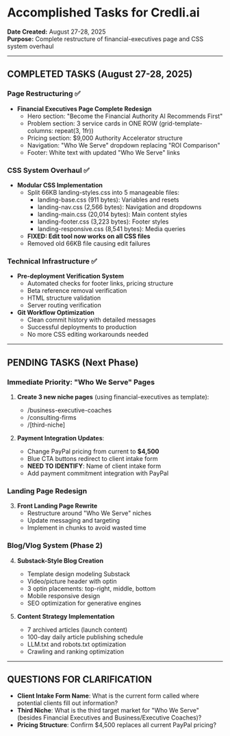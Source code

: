 # Accomplished Tasks for Credli.ai
**Date Created:** August 27-28, 2025  
**Purpose:** Complete restructure of financial-executives page and CSS system overhaul

---

## COMPLETED TASKS (August 27-28, 2025)

### Page Restructuring ✅
- **Financial Executives Page Complete Redesign**
  - Hero section: "Become the Financial Authority AI Recommends First"
  - Problem section: 3 service cards in ONE ROW (grid-template-columns: repeat(3, 1fr))
  - Pricing section: $9,000 Authority Accelerator structure
  - Navigation: "Who We Serve" dropdown replacing "ROI Comparison"
  - Footer: White text with updated "Who We Serve" links

### CSS System Overhaul ✅
- **Modular CSS Implementation**
  - Split 66KB landing-styles.css into 5 manageable files:
    - landing-base.css (911 bytes): Variables and resets
    - landing-nav.css (2,566 bytes): Navigation and dropdowns
    - landing-main.css (20,014 bytes): Main content styles
    - landing-footer.css (3,223 bytes): Footer styles
    - landing-responsive.css (8,541 bytes): Media queries
  - **FIXED: Edit tool now works on all CSS files**
  - Removed old 66KB file causing edit failures

### Technical Infrastructure ✅
- **Pre-deployment Verification System**
  - Automated checks for footer links, pricing structure
  - Beta reference removal verification
  - HTML structure validation
  - Server routing verification
- **Git Workflow Optimization**
  - Clean commit history with detailed messages
  - Successful deployments to production
  - No more CSS editing workarounds needed

---

## PENDING TASKS (Next Phase)

### Immediate Priority: "Who We Serve" Pages
1. **Create 3 new niche pages** (using financial-executives as template):
   - /business-executive-coaches
   - /consulting-firms  
   - /[third-niche]

2. **Payment Integration Updates**:
   - Change PayPal pricing from current to **$4,500**
   - Blue CTA buttons redirect to client intake form
   - **NEED TO IDENTIFY**: Name of client intake form
   - Add payment commitment integration with PayPal

### Landing Page Redesign
3. **Front Landing Page Rewrite**
   - Restructure around "Who We Serve" niches
   - Update messaging and targeting
   - Implement in chunks to avoid wasted time

### Blog/Vlog System (Phase 2)
4. **Substack-Style Blog Creation**
   - Template design modeling Substack
   - Video/picture header with optin
   - 3 optin placements: top-right, middle, bottom
   - Mobile responsive design
   - SEO optimization for generative engines

5. **Content Strategy Implementation**
   - 7 archived articles (launch content)
   - 100-day daily article publishing schedule
   - LLM.txt and robots.txt optimization
   - Crawling and ranking optimization

---

## QUESTIONS FOR CLARIFICATION
- **Client Intake Form Name**: What is the current form called where potential clients fill out information?
- **Third Niche**: What is the third target market for "Who We Serve" (besides Financial Executives and Business/Executive Coaches)?
- **Pricing Structure**: Confirm $4,500 replaces all current PayPal pricing?